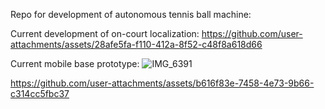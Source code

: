 Repo for development of autonomous tennis ball machine:

Current development of on-court localization:
https://github.com/user-attachments/assets/28afe5fa-f110-412a-8f52-c48f8a618d66


Current mobile base prototype:
![IMG_6391](https://github.com/user-attachments/assets/8376f729-4fd0-4039-b5d2-c8b2705dd0dd)


https://github.com/user-attachments/assets/b616f83e-7458-4e73-9b66-c314cc5fbc37

